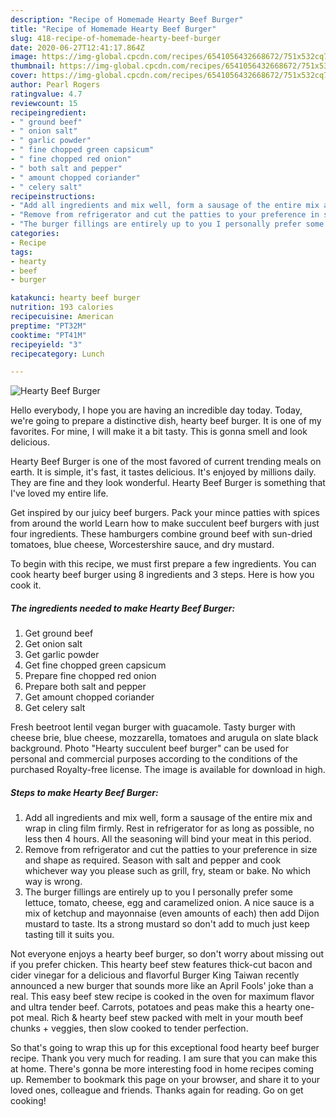 ```yaml
---
description: "Recipe of Homemade Hearty Beef Burger"
title: "Recipe of Homemade Hearty Beef Burger"
slug: 418-recipe-of-homemade-hearty-beef-burger
date: 2020-06-27T12:41:17.864Z
image: https://img-global.cpcdn.com/recipes/6541056432668672/751x532cq70/hearty-beef-burger-recipe-main-photo.jpg
thumbnail: https://img-global.cpcdn.com/recipes/6541056432668672/751x532cq70/hearty-beef-burger-recipe-main-photo.jpg
cover: https://img-global.cpcdn.com/recipes/6541056432668672/751x532cq70/hearty-beef-burger-recipe-main-photo.jpg
author: Pearl Rogers
ratingvalue: 4.7
reviewcount: 15
recipeingredient:
- " ground beef"
- " onion salt"
- " garlic powder"
- " fine chopped green capsicum"
- " fine chopped red onion"
- " both salt and pepper"
- " amount chopped coriander"
- " celery salt"
recipeinstructions:
- "Add all ingredients and mix well, form a sausage of the entire mix and wrap in cling film firmly. Rest in refrigerator for as long as possible, no less then 4 hours. All the seasoning will bind your meat in this period."
- "Remove from refrigerator and cut the patties to your preference in size and shape as required. Season with salt and pepper and cook whichever way you please such as grill, fry, steam or bake. No which way is wrong."
- "The burger fillings are entirely up to you I personally prefer some lettuce, tomato, cheese, egg and caramelized onion. A nice sauce is a mix of ketchup and mayonnaise (even amounts of each) then add Dijon mustard to taste. Its a strong mustard so don&#39;t add to much just keep tasting till it suits you."
categories:
- Recipe
tags:
- hearty
- beef
- burger

katakunci: hearty beef burger 
nutrition: 193 calories
recipecuisine: American
preptime: "PT32M"
cooktime: "PT41M"
recipeyield: "3"
recipecategory: Lunch

---
```



![Hearty Beef Burger](https://img-global.cpcdn.com/recipes/6541056432668672/751x532cq70/hearty-beef-burger-recipe-main-photo.jpg)

Hello everybody, I hope you are having an incredible day today. Today, we're going to prepare a distinctive dish, hearty beef burger. It is one of my favorites. For mine, I will make it a bit tasty. This is gonna smell and look delicious.

Hearty Beef Burger is one of the most favored of current trending meals on earth. It is simple, it's fast, it tastes delicious. It's enjoyed by millions daily. They are fine and they look wonderful. Hearty Beef Burger is something that I've loved my entire life.

Get inspired by our juicy beef burgers. Pack your mince patties with spices from around the world Learn how to make succulent beef burgers with just four ingredients. These hamburgers combine ground beef with sun-dried tomatoes, blue cheese, Worcestershire sauce, and dry mustard.


To begin with this recipe, we must first prepare a few ingredients. You can cook hearty beef burger using 8 ingredients and 3 steps. Here is how you cook it.

<!--inarticleads1-->

##### The ingredients needed to make Hearty Beef Burger:

1. Get  ground beef
1. Get  onion salt
1. Get  garlic powder
1. Get  fine chopped green capsicum
1. Prepare  fine chopped red onion
1. Prepare  both salt and pepper
1. Get  amount chopped coriander
1. Get  celery salt


Fresh beetroot lentil vegan burger with guacamole. Tasty burger with cheese brie, blue cheese, mozzarella, tomatoes and arugula on slate black background. Photo &#34;Hearty succulent beef burger&#34; can be used for personal and commercial purposes according to the conditions of the purchased Royalty-free license. The image is available for download in high. 

<!--inarticleads2-->

##### Steps to make Hearty Beef Burger:

1. Add all ingredients and mix well, form a sausage of the entire mix and wrap in cling film firmly. Rest in refrigerator for as long as possible, no less then 4 hours. All the seasoning will bind your meat in this period.
1. Remove from refrigerator and cut the patties to your preference in size and shape as required. Season with salt and pepper and cook whichever way you please such as grill, fry, steam or bake. No which way is wrong.
1. The burger fillings are entirely up to you I personally prefer some lettuce, tomato, cheese, egg and caramelized onion. A nice sauce is a mix of ketchup and mayonnaise (even amounts of each) then add Dijon mustard to taste. Its a strong mustard so don&#39;t add to much just keep tasting till it suits you.


Not everyone enjoys a hearty beef burger, so don&#39;t worry about missing out if you prefer chicken. This hearty beef stew features thick-cut bacon and cider vinegar for a delicious and flavorful Burger King Taiwan recently announced a new burger that sounds more like an April Fools&#39; joke than a real. This easy beef stew recipe is cooked in the oven for maximum flavor and ultra tender beef. Carrots, potatoes and peas make this a hearty one-pot meal. Rich &amp; hearty beef stew packed with melt in your mouth beef chunks + veggies, then slow cooked to tender perfection. 

So that's going to wrap this up for this exceptional food hearty beef burger recipe. Thank you very much for reading. I am sure that you can make this at home. There's gonna be more interesting food in home recipes coming up. Remember to bookmark this page on your browser, and share it to your loved ones, colleague and friends. Thanks again for reading. Go on get cooking!
